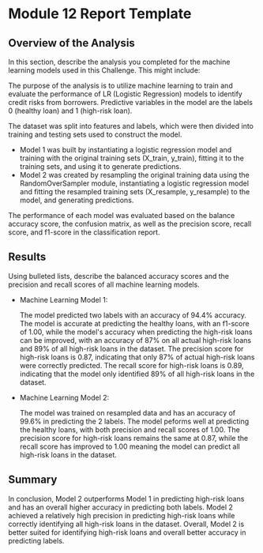 # Module 12 Report Template

## Overview of the Analysis

In this section, describe the analysis you completed for the machine learning models used in this Challenge. This might include:

The purpose of the analysis is to utilize machine learning to train and evaluate the performance of LR (Logistic Regression) models to identify credit risks from borrowers. Predictive variables in the model are the labels 0 (healthy loan) and 1 (high-risk loan).

The dataset was split into features and labels, which were then divided into training and testing sets used to construct the model.
* Model 1 was built by instantiating a logistic regression model and training with the original training sets (X_train, y_train), fitting it to the training sets, and using it to generate predictions. 
* Model 2 was created by resampling the original training data using the RandomOverSampler module, instantiating a logistic regression model and fitting the resampled training sets (X_resample, y_resample) to the model, and generating predictions.

The performance of each model was evaluated based on the balance accuracy score, the confusion matrix, as well as the precision score, recall score, and f1-score in the classification report.

## Results

Using bulleted lists, describe the balanced accuracy scores and the precision and recall scores of all machine learning models.

* Machine Learning Model 1:
  
  The model predicted two labels with an accuracy of 94.4% accuracy. The model is accurate at predicting the healthy loans, with an f1-score of 1.00, while the model's accuracy when predicting the high-risk loans can be improved, with an accuracy of 87% on all actual high-risk loans and 89% of all high-risk loans in the dataset. The precision score for high-risk loans is 0.87, indicating that only 87% of actual high-risk loans were correctly predicted. The recall score for high-risk loans is 0.89, indicating that the model only identified 89% of all high-risk loans in the dataset.

* Machine Learning Model 2:
  
  The model was trained on resampled data and has an accuracy of 99.6% in predicting the 2 labels. The model peforms well at predicting the healthy loans, with both precision and recall scores of 1.00. The precision score for high-risk loans remains the same at 0.87, while the recall score has improved to 1.00 meaning the model can predict all high-risk loans in the dataset.

## Summary
    
In conclusion, Model 2 outperforms Model 1 in predicting high-risk loans and has an overall higher accuracy in predicting both labels. Model 2 achieved a relatively high precision in predicting high-risk loans while correctly identifying all high-risk loans in the dataset. Overall, Model 2 is better suited for identifying high-risk loans and overall better accuracy in predicting labels.
